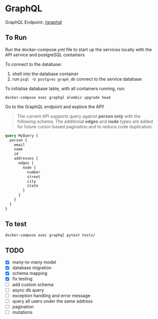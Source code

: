 # GraphQL

GraphQL Endpoint: [/graphql](http://localhost:8000/graphql)

## To Run

Run the docker-compose.yml file to start up the services locally with the API service and postgreSQL containers

To connect to the database:

1. shell into the database container
2. run `psql -U postgres graph_db` connect to the service database

To initialise database table, with all containers running, run:

`docker-compose exec graphql alembic upgrade head`

Go to the GraphQL endpoint and explore the API!

> The current API supports query against **person only** with the following schema. The additional **edges** and **node** types are added for future cursor-based pagination and to reduce code duplication.

```graphql
query MyQuery {
  person {
    email
    name
    id
    addresses {
      edges {
        node {
          number
          street
          city
          state
        }
      }
    }
  }
}
```

## To test

`docker-compose exec graphql pytest tests/`

## TODO

- [x] many-to-many model
- [x] database migration
- [x] schema mapping
- [x] fix testing
- [ ] add custom schema
- [ ] async db query
- [ ] exception handling and error message
- [ ] query all users under the same address
- [ ] pagination
- [ ] mutations

